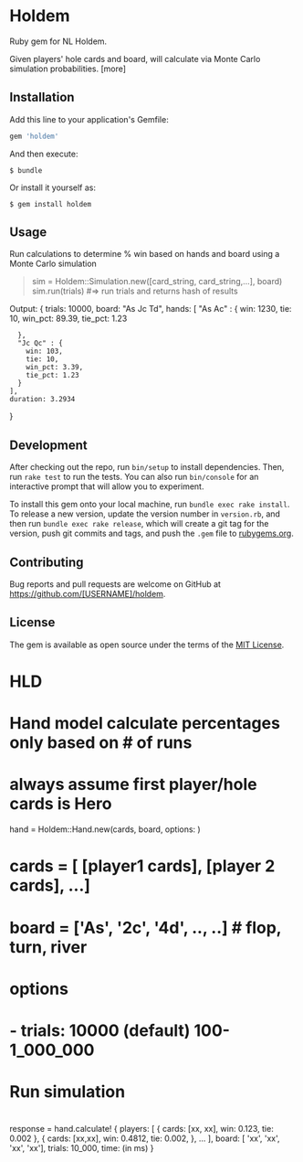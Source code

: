 # Holdem

Ruby gem for NL Holdem. 

Given players' hole cards and board, will calculate via Monte Carlo simulation probabilities.
[more]


## Installation

Add this line to your application's Gemfile:

```ruby
gem 'holdem'
```

And then execute:

    $ bundle

Or install it yourself as:

    $ gem install holdem

## Usage

Run calculations to determine % win based on hands and board using a Monte Carlo simulation

> sim = Holdem::Simulation.new([card_string, card_string,...], board)
> sim.run(trials) #=> run trials and returns hash of results

Output:
  {
    trials: 10000,
    board: "As Jc Td",
    hands: [
      "As Ac" : {
        win: 1230,
        tie: 10,
        win_pct: 89.39,
        tie_pct: 1.23

      },
      "Jc Qc" : {
        win: 103,
        tie: 10,
        win_pct: 3.39,
        tie_pct: 1.23
      }
    ],
    duration: 3.2934
  }





## Development

After checking out the repo, run `bin/setup` to install dependencies. Then, run `rake test` to run the tests. You can also run `bin/console` for an interactive prompt that will allow you to experiment.

To install this gem onto your local machine, run `bundle exec rake install`. To release a new version, update the version number in `version.rb`, and then run `bundle exec rake release`, which will create a git tag for the version, push git commits and tags, and push the `.gem` file to [rubygems.org](https://rubygems.org).

## Contributing

Bug reports and pull requests are welcome on GitHub at https://github.com/[USERNAME]/holdem.

## License

The gem is available as open source under the terms of the [MIT License](https://opensource.org/licenses/MIT).


# HLD

  # Hand model calculate percentages only based on # of runs
  # always assume first player/hole cards is Hero

  hand = Holdem::Hand.new(cards, board, options: )

  # cards = [ [player1 cards], [player 2 cards], ...]
  # board = ['As', '2c', '4d', .., ..]  # flop, turn, river
  # options
  # - trials: 10000 (default) 100-1_000_000

  #
  # Run simulation
  #
  response = hand.calculate!
  {
    players: [
      {
        cards: [xx, xx],
        win: 0.123,
        tie: 0.002
      },
      {
        cards: [xx,xx],
        win: 0.4812,
        tie: 0.002,
      },
      ...
    ],
    board: [ 'xx', 'xx', 'xx', 'xx'],
    trials: 10_000,
    time: (in ms)
  }


